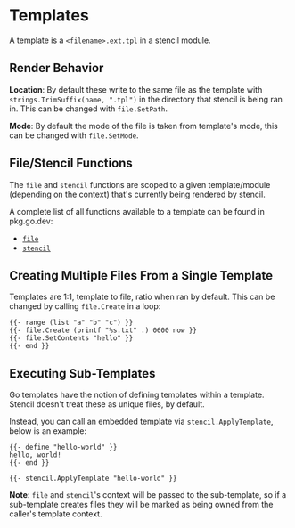 # Templates

A template is a `<filename>.ext.tpl` in a stencil module. 

## Render Behavior

**Location**: By default these write to the same file as the template with `strings.TrimSuffix(name, ".tpl")` in the directory that stencil is being ran in. This can be changed with `file.SetPath`.

**Mode**: By default the mode of the file is taken from template's mode, this can be changed with `file.SetMode`.

## File/Stencil Functions

The `file` and `stencil` functions are scoped to a given template/module (depending on the context) that's currently
being rendered by stencil.

A complete list of all functions available to a template can be found in pkg.go.dev:

 * [`file`](https://pkg.go.dev/github.com/getoutreach/stencil@v1.5.0/internal/codegen#TplFile) 
 * [`stencil`](https://pkg.go.dev/github.com/getoutreach/stencil@v1.5.0/internal/codegen#TplStencil)


## Creating Multiple Files From a Single Template

Templates are 1:1, template to file, ratio when ran by default. This can be changed by calling `file.Create` in a loop:

```tpl
{{- range (list "a" "b" "c") }}
{{- file.Create (printf "%s.txt" .) 0600 now }}
{{- file.SetContents "hello" }}
{{- end }}
```

## Executing Sub-Templates

Go templates have the notion of defining templates within a template. Stencil doesn't treat these as unique files, by default.

Instead, you can call an embedded template via `stencil.ApplyTemplate`, below is an example:

```tpl
{{- define "hello-world" }}
hello, world!
{{- end }}

{{- stencil.ApplyTemplate "hello-world" }}
```

**Note**: `file` and `stencil`'s context will be passed to the sub-template, so if a sub-template creates files they will be
marked as being owned from the caller's template context.
